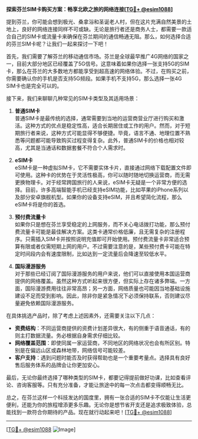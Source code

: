 **探索芬兰SIM卡购买方案：畅享北欧之旅的网络连接[[TG💪+ @esim1088](https://t.me/s/esim1088)]**

提到芬兰，你可能会想到极光、桑拿浴和圣诞老人村，但在这片充满自然美景的土地上，良好的网络连接同样不可或缺。无论是旅行者还是商务人士，都需要一款适合自己的SIM卡或流量卡来确保在芬兰期间的通信畅通无阻。那么，如何选择合适的芬兰SIM卡呢？让我们一起来探讨一下吧！

首先，我们需要了解芬兰的移动通信市场。芬兰是全球最早推广4G网络的国家之一，目前大部分地区已经覆盖了5G信号。这意味着如果你选择一张支持5G的SIM卡，那么在芬兰的大多数地方都能享受到超高速的网络体验。不过，在购买之前，你需要确认你的手机是否支持5G频段。如果手机不支持5G，那么选择一张4G SIM卡也是完全可以的。

接下来，我们来聊聊几种常见的SIM卡类型及其适用场景：

1. **普通SIM卡**  
   普通SIM卡是最传统的选择，通常需要到当地的运营商营业厅进行购买和激活。这种方式的优点是稳定性高，适合长期居住或工作的用户。然而，对于短期旅行者来说，这种方式可能显得不够便捷。毕竟，语言不通、地理位置不熟悉等问题都可能导致购买过程变得复杂。此外，普通SIM卡的价格也相对较高，尤其是当通话和数据套餐不符合个人需求时。

2. **eSIM卡**  
   eSIM卡是一种虚拟SIM卡，它不需要实体卡片，直接通过网络下载配置文件即可使用。这种卡的优势在于灵活性极高，你可以随时随地切换运营商，而无需更换物理卡。对于经常跨国旅行的人来说，eSIM卡无疑是一个非常方便的选择。目前，许多高端智能手机已经支持eSIM功能，比如苹果的iPhone系列以及部分安卓旗舰机型。如果你的设备支持eSIM，并且希望简化流程，那么eSIM卡将是你的首选。

3. **预付费流量卡**  
   如果你只是想在芬兰享受稳定的上网服务，而不关心电话拨打功能，那么预付费流量卡可能是最佳解决方案。这类卡通常价格低廉，且无需复杂的注册程序。只需插入SIM卡并按照说明充值即可开始使用。预付费流量卡非常适合预算有限或者仅需短期上网的用户。不过需要注意的是，某些预付费卡可能在特定时间段内会有速度限制，比如达到一定流量后会降速至较低水平。

4. **国际漫游服务**  
   对于那些已经订阅了国际漫游服务的用户来说，他们可以直接使用本国运营商提供的网络覆盖。虽然这种方式听起来很方便，但实际上存在诸多弊端。一方面，国际漫游费用往往非常高昂；另一方面，网络质量也可能因当地基础设施建设不足而受到影响。因此，除非你是紧急情况下必须保持联系，否则建议尽量避免依赖国际漫游服务。

在具体挑选产品时，除了考虑上述因素外，还需要关注以下几点：

- **资费结构**：不同运营商提供的资费计划差异很大，有的侧重于语音通话，有的则主打数据流量。务必根据自身需求仔细比较。
- **网络覆盖范围**：即使同属一家运营商，不同地区的网络状况也会有所区别。特别是在偏远山区或森林地带，网络信号可能较差。
- **客户支持**：遇到问题时能否及时获得帮助也是一个重要考量点。选择具有良好售后服务体系的品牌会让你更加安心。

最后，无论你最终选择了哪种类型的SIM卡，都要记得提前做好功课，比如查看评论、咨询客服等。只有充分准备，才能让旅途中的每一次点击都变得顺畅无比。

总之，在芬兰这样一个科技发达的国度里，拥有一张合适的SIM卡不仅能让生活更便利，还能为你的旅程增添更多乐趣。无论你是想节省开支还是追求极致体验，总能找到一款符合你期待的产品。现在就行动起来吧！[[TG💪+ @esim1088](https://t.me/s/esim1088)]

---

[[TG💪+ @esim1088](https://t.me/s/esim1088) ![Image](https://i.postimg.cc/4NQfJmqS/Snipaste-2025-05-13-00-14-12.png)]